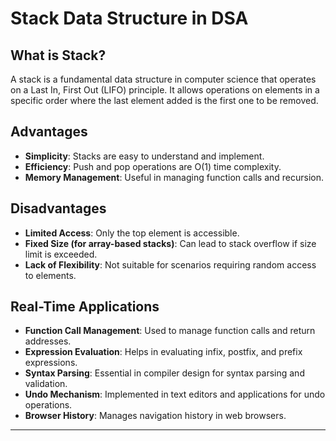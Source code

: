 # Stack Data Structure in DSA

## What is Stack?
A stack is a fundamental data structure in computer science that operates on a Last In, First Out (LIFO) principle. It allows operations on elements in a specific order where the last element added is the first one to be removed.

## Advantages
- **Simplicity**: Stacks are easy to understand and implement.
- **Efficiency**: Push and pop operations are O(1) time complexity.
- **Memory Management**: Useful in managing function calls and recursion.

## Disadvantages
- **Limited Access**: Only the top element is accessible.
- **Fixed Size (for array-based stacks)**: Can lead to stack overflow if size limit is exceeded.
- **Lack of Flexibility**: Not suitable for scenarios requiring random access to elements.

## Real-Time Applications
- **Function Call Management**: Used to manage function calls and return addresses.
- **Expression Evaluation**: Helps in evaluating infix, postfix, and prefix expressions.
- **Syntax Parsing**: Essential in compiler design for syntax parsing and validation.
- **Undo Mechanism**: Implemented in text editors and applications for undo operations.
- **Browser History**: Manages navigation history in web browsers.

---
